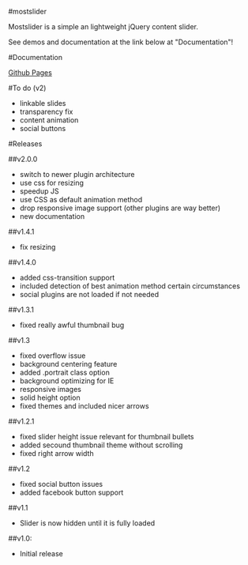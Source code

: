 #mostslider

Mostslider is a simple an lightweight jQuery content slider.

See demos and documentation at the link below at "Documentation"!

#Documentation

[Github Pages](http://julianhandl.github.io/mostslider/)

#To do (v2)

- linkable slides
- transparency fix
- content animation
- social buttons

#Releases

##v2.0.0

- switch to newer plugin architecture
- use css for resizing
- speedup JS
- use CSS as default animation method
- drop responsive image support (other plugins are way better)
- new documentation

##v1.4.1

- fix resizing

##v1.4.0

- added css-transition support
- included detection of best animation method certain circumstances
- social plugins are not loaded if not needed

##v1.3.1

- fixed really awful thumbnail bug

##v1.3

- fixed overflow issue
- background centering feature
- added .portrait class option
- background optimizing for IE
- responsive images
- solid height option
- fixed themes and included nicer arrows

##v1.2.1

- fixed slider height issue relevant for thumbnail bullets
- added secound thumbnail theme without scrolling
- fixed right arrow width

##v1.2

- fixed social button issues
- added facebook button support

##v1.1

- Slider is now hidden until it is fully loaded

##v1.0:

- Initial release

